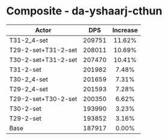 # Composite - da-yshaarj-cthun
| Actor | DPS | Increase |
|---|:---:|:---:|
|T31-2_4-set|209751|11.62%|
|T29-2-set+T31-2-set|208011|10.69%|
|T30-2-set+T31-2-set|207470|10.41%|
|T31-2-set|201982|7.48%|
|T30-2_4-set|201659|7.31%|
|T29-2_4-set|201593|7.28%|
|T29-2-set+T30-2-set|200350|6.62%|
|T30-2-set|193990|3.23%|
|T29-2-set|193852|3.16%|
|Base|187917|0.00%|
